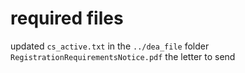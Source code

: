# required files
updated `cs_active.txt` in the `../dea_file` folder  
`RegistrationRequirementsNotice.pdf` the letter to send